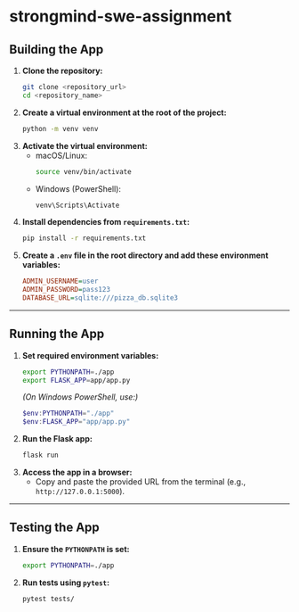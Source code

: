 # strongmind-swe-assignment

## Building the App
1. **Clone the repository:**
   ```sh
   git clone <repository_url>
   cd <repository_name>
   ```
2. **Create a virtual environment at the root of the project:**
   ```sh
   python -m venv venv
   ```
3. **Activate the virtual environment:**
   - macOS/Linux:  
     ```sh
     source venv/bin/activate
     ```
   - Windows (PowerShell):  
     ```sh
     venv\Scripts\Activate
     ```
4. **Install dependencies from `requirements.txt`:**
   ```sh
   pip install -r requirements.txt
   ```
5. **Create a `.env` file in the root directory and add these environment variables:**
   ```ini
   ADMIN_USERNAME=user
   ADMIN_PASSWORD=pass123
   DATABASE_URL=sqlite:///pizza_db.sqlite3
   ```

---

## Running the App
1. **Set required environment variables:**
   ```sh
   export PYTHONPATH=./app
   export FLASK_APP=app/app.py
   ```
   *(On Windows PowerShell, use:)*  
   ```powershell
   $env:PYTHONPATH="./app"
   $env:FLASK_APP="app/app.py"
   ```
2. **Run the Flask app:**
   ```sh
   flask run
   ```
3. **Access the app in a browser:**
   - Copy and paste the provided URL from the terminal (e.g., `http://127.0.0.1:5000`).

---

## Testing the App
1. **Ensure the `PYTHONPATH` is set:**
   ```sh
   export PYTHONPATH=./app
   ```
2. **Run tests using `pytest`:**
   ```sh
   pytest tests/
   ```
